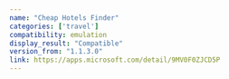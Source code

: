 ```yaml
---
name: "Cheap Hotels Finder"
categories: ['travel']
compatibility: emulation
display_result: "Compatible"
version_from: "1.1.3.0"
link: https://apps.microsoft.com/detail/9MV0F0ZJCD5P
---
```

